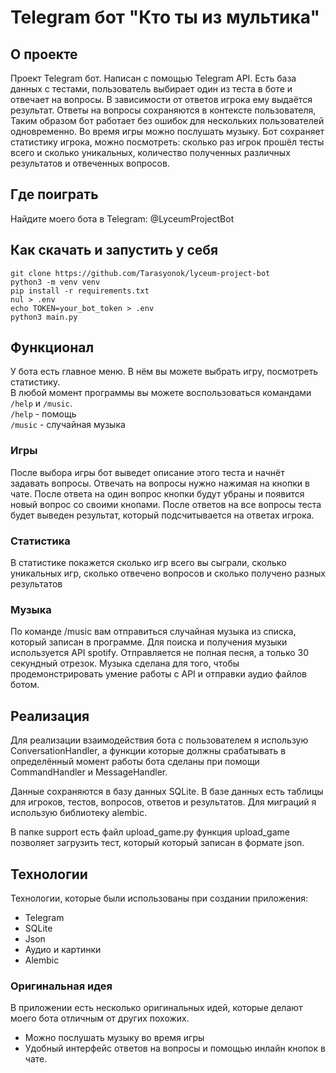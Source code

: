 # Telegram бот "Кто ты из мультика"

## О проекте
Проект Telegram бот. Написан с помощью Telegram API.
Есть база данных с тестами, пользователь выбирает один из теста в боте и отвечает на вопросы.
В зависимости от ответов игрока ему выдаётся результат. Ответы на вопросы сохраняются в контексте пользователя,
Таким образом бот работает без ошибок для нескольких пользователей одновременно. Во время игры можно послушать музыку.
Бот сохраняет статистику игрока, можно посмотреть: сколько раз игрок прошёл тесты всего и сколько уникальных,
количество полученных различных результатов и отвеченных вопросов. 

## Где поиграть
Найдите моего бота в Telegram: @LyceumProjectBot

## Как скачать и запустить у себя
```
git clone https://github.com/Tarasyonok/lyceum-project-bot
python3 -m venv venv
pip install -r requirements.txt
nul > .env
echo TOKEN=your_bot_token > .env
python3 main.py
```

## Функционал
У бота есть главное меню. В нём вы можете выбрать игру, посмотреть статистику.  
В любой момент программы вы можете воспользоваться командами `/help` и `/music`.  
`/help` - помощь  
`/music` - случайная музыка

### Игры
После выбора игры бот выведет описание этого теста и начнёт задавать вопросы.
Отвечать на вопросы нужно нажимая на кнопки в чате.
После ответа на один вопрос кнопки будут убраны и появится новый вопрос со своими кнопами.
После ответов на все вопросы теста будет выведен результат, который подсчитывается на ответах игрока.

### Статистика
В статистике покажется сколько игр всего вы сыграли, сколько уникальных игр,
сколько отвечено вопросов и сколько получено разных результатов

### Музыка
По команде /music вам отправиться случайная музыка из списка, который записан в программе.
Для поиска и получения музыки используется API spotify.
Отправляется не полная песня, а только 30 секундный отрезок.
Музыка сделана для того, чтобы продемонстрировать умение работы с API и отправки аудио файлов ботом.

## Реализация
Для реализации взаимодействия бота с пользователем я использую ConversationHandler,
а функции которые должны срабатывать в определённый момент работы бота сделаны при помощи CommandHandler и MessageHandler.

Данные сохраняются в базу данных SQLite. В базе данных есть таблицы для игроков, тестов, вопросов, ответов и результатов.
Для миграций я использую библиотеку alembic.

В папке support есть файл upload_game.py функция upload_game позволяет загрузить тест,
который который записан в формате json.

## Технологии
Технологии, которые были использованы при создании приложения:
* Telegram
* SQLite
* Json
* Аудио и картинки
* Alembic

### Оригинальная идея
В приложении есть несколько оригинальных идей, которые делают моего бота отличным от других похожих.
* Можно послушать музыку во время игры
* Удобный интерфейс ответов на вопросы и помощью инлайн кнопок в чате.
